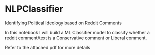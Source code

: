 # NLPClassifier
Identifying Political Ideology based on Reddit  Comments

In this notebook I will build a ML Classifier model to classify whether a reddit comment/text is a Conservative comment or Liberal comment. 

Refer to the attached pdf for more details
